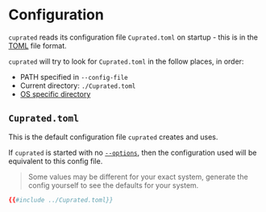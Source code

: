 # Configuration
`cuprated` reads its configuration file `Cuprated.toml` on startup - this is in the [TOML](https://toml.io) file format.

`cuprated` will try to look for `Cuprated.toml` in the follow places, in order:
- PATH specified in `--config-file`
- Current directory: `./Cuprated.toml`
- [OS specific directory](./resources/disk.md)

## `Cuprated.toml`
This is the default configuration file `cuprated` creates and uses.

If `cuprated` is started with no [`--options`](./cli.md), then the configuration used will be equivalent to this config file.

> Some values may be different for your exact system, generate the config yourself to see the defaults for your system. 

```toml
{{#include ../Cuprated.toml}}
```
